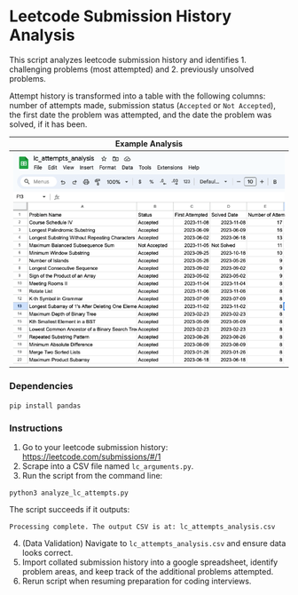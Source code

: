 # Leetcode Submission History Analysis
This script analyzes leetcode submission history and identifies 1. challenging problems
(most attempted) and 2. previously unsolved problems. 

Attempt history is transformed into a table with the following columns: number of attempts made, submission status (`Accepted` or `Not Accepted`), the first date the problem was attempted, and the date the problem was solved, if it has been. 

| Example Analysis | 
| - | 
| ![Analysis Output](images/example_output.png) | 

### Dependencies
```
pip install pandas
```

### Instructions
1. Go to your leetcode submission history: https://leetcode.com/submissions/#/1 
2. Scrape into a CSV file named `lc_arguments.py`.
3. Run the script from the command line: 
```
python3 analyze_lc_attempts.py
```

The script succeeds if it outputs:
```
Processing complete. The output CSV is at: lc_attempts_analysis.csv
```
4. (Data Validation) Navigate to `lc_attempts_analysis.csv` and ensure data looks correct. 
5. Import collated submission history into a google spreadsheet, identify problem areas, and keep track of the additional problems attempted.
6. Rerun script when resuming preparation for coding interviews.
